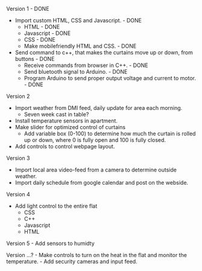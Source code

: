 Version 1 - DONE
- Import custom HTML, CSS and Javascript. - DONE
	- HTML - DONE
	- Javascript - DONE
	- CSS - DONE
	- Make mobilefriendly HTML and CSS. - DONE
- Send command to c++, that makes the curtains move up or down, from buttons - DONE
	- Receive commands from browser in C++. - DONE
	- Send bluetooth signal to Arduino. - DONE
	- Program Arduino to send proper output voltage and current to motor. - DONE

Version 2
- Import weather from DMI feed, daily update for area each morning.
	- Seven week cast in table?
- Install temperature sensors in apartment.
- Make slider for optimized control of curtains
	- Add variable box (0-100) to determine how much the curtain is rolled up or down, where 0 is fully open and 100 is fully closed.
- Add controls to control webpage layout.

Version 3
- Import local area video-feed from a camera to determine outside weather.
- Import daily schedule from google calendar and post on the webside.

Version 4
- Add light control to the entire flat
	- CSS
	- C++
	- Javascript
	- HTML

Version 5
	- Add sensors to humidty
	
Version ...?
	- Make controls to turn on the heat in the flat and monitor the temperature.
	- Add security cameras and input feed.
